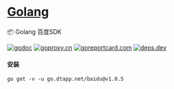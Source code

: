 <h1>
<a href="https://www.dtapp.net/">Golang</a>
</h1>

📦 Golang 百度SDK

[comment]: <> (go)
[![godoc](https://pkg.go.dev/badge/go.dtapp.net/baidu?status.svg)](https://pkg.go.dev/go.dtapp.net/baidu)
[![goproxy.cn](https://goproxy.cn/stats/go.dtapp.net/baidu/badges/download-count.svg)](https://goproxy.cn/stats/go.dtapp.net/baidu)
[![goreportcard.com](https://goreportcard.com/badge/go.dtapp.net/baidu)](https://goreportcard.com/report/go.dtapp.net/baidu)
[![deps.dev](https://img.shields.io/badge/deps-go-red.svg)](https://deps.dev/go/go.dtapp.net%2Fbaidu)

#### 安装

```shell
go get -v -u go.dtapp.net/baidu@v1.0.5
```
